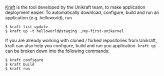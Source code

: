 [Kraft](https://github.com/unikraft/kraft) is the tool developed by the Unikraft team, to make application deployment easier.
To automatically download, configure, build and run an application (e.g. helloworld), run

```console
$ kraft list update
$ kraft up -t helloworld@staging ./my-first-unikernel
```

If you are already working with cloned / forked repositories from Unikraft, kraft can also help you configure, build and run you application.
`kraft up` can be broken down into the following commands:

```console
$ kraft configure
$ kraft build
$ kraft run
```
